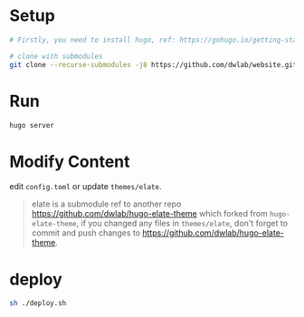 # Setup

```bash
# Firstly, you need to install hugo, ref: https://gohugo.io/getting-started/installing/#quick-install

# clone with submodules
git clone --recurse-submodules -j8 https://github.com/dwlab/website.git
```


# Run

```bash
hugo server
```

# Modify Content

edit `config.toml` or update `themes/elate`.

> elate is a submodule ref to another repo https://github.com/dwlab/hugo-elate-theme which forked from `hugo-elate-theme`,
> if you changed any files in `themes/elate`, don't forget to commit and push changes to https://github.com/dwlab/hugo-elate-theme.

# deploy

```bash
sh ./deploy.sh
```